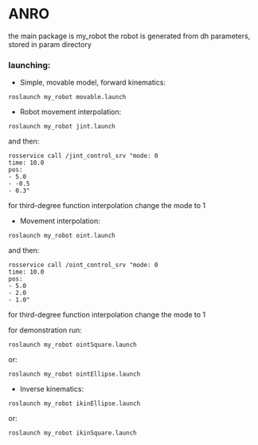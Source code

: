 # ANRO

the main package is my_robot
the robot is generated from dh parameters, stored in param directory

### launching:
* Simple, movable model, forward kinematics:
```
roslaunch my_robot movable.launch
```
* Robot movement interpolation:
```
roslaunch my_robot jint.launch
```
and then:
```
rosservice call /jint_control_srv "mode: 0
time: 10.0
pos:
- 5.0
- -0.5
- 0.3"
```
for third-degree function interpolation change the mode to 1

* Movement interpolation:
```
roslaunch my_robot oint.launch
```
and then:
```
rosservice call /oint_control_srv "mode: 0
time: 10.0
pos:
- 5.0
- 2.0
- 1.0"
```
for third-degree function interpolation change the mode to 1

for demonstration run:
```
roslaunch my_robot ointSquare.launch
```
or:
```
roslaunch my_robot ointEllipse.launch
```

* Inverse kinematics:
```
roslaunch my_robot ikinEllipse.launch
```
or:
```
roslaunch my_robot ikinSquare.launch
```


